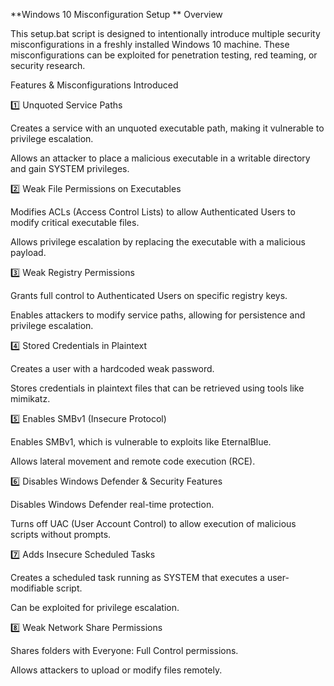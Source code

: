**Windows 10 Misconfiguration Setup
**
Overview

This setup.bat script is designed to intentionally introduce multiple security misconfigurations in a freshly installed Windows 10 machine. These misconfigurations can be exploited for penetration testing, red teaming, or security research.

Features & Misconfigurations Introduced

1️⃣ Unquoted Service Paths

Creates a service with an unquoted executable path, making it vulnerable to privilege escalation.

Allows an attacker to place a malicious executable in a writable directory and gain SYSTEM privileges.

2️⃣ Weak File Permissions on Executables

Modifies ACLs (Access Control Lists) to allow Authenticated Users to modify critical executable files.

Allows privilege escalation by replacing the executable with a malicious payload.

3️⃣ Weak Registry Permissions

Grants full control to Authenticated Users on specific registry keys.

Enables attackers to modify service paths, allowing for persistence and privilege escalation.

4️⃣ Stored Credentials in Plaintext

Creates a user with a hardcoded weak password.

Stores credentials in plaintext files that can be retrieved using tools like mimikatz.

5️⃣ Enables SMBv1 (Insecure Protocol)

Enables SMBv1, which is vulnerable to exploits like EternalBlue.

Allows lateral movement and remote code execution (RCE).

6️⃣ Disables Windows Defender & Security Features

Disables Windows Defender real-time protection.

Turns off UAC (User Account Control) to allow execution of malicious scripts without prompts.

7️⃣ Adds Insecure Scheduled Tasks

Creates a scheduled task running as SYSTEM that executes a user-modifiable script.

Can be exploited for privilege escalation.

8️⃣ Weak Network Share Permissions

Shares folders with Everyone: Full Control permissions.

Allows attackers to upload or modify files remotely.
